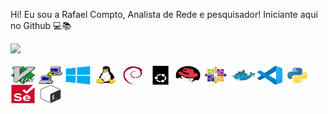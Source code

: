Hi! Eu sou a Rafael Compto, Analista de Rede e pesquisador!
Iniciante aqui no Github 💻📚

<picture>
  <source
    srcset="https://github-readme-stats.vercel.app/api?username=rcompto&show_icons=true&theme=dark"
    media="(prefers-color-scheme: dark)"
  />
  <source
    srcset="https://github-readme-stats.vercel.app/api?username=rcompto&show_icons=true"
    media="(prefers-color-scheme: light), (prefers-color-scheme: no-preference)"
  />
  <img src="https://github-readme-stats.vercel.app/api?username=rcompto&show_icons=true" />
</picture>

<div style="display: inline_block"><br>
  <img align="center" alt="Rafael-vim" height="30" width="40" src="https://raw.githubusercontent.com/devicons/devicon/master/icons/vim/vim-original.svg">
  <img align="center" alt="Rafael-putty" height="30" width="40" src="https://raw.githubusercontent.com/devicons/devicon/master/icons/putty/putty-original.svg">
  <img align="center" alt="Rafael-windows" height="30" width="40" src="https://raw.githubusercontent.com/devicons/devicon/master/icons/windows8/windows8-original.svg">
  <img align="center" alt="Rafael-linux" height="30" width="40" src="https://raw.githubusercontent.com/devicons/devicon/master/icons/linux/linux-original.svg">
  <img align="center" alt="Rafael-debian" height="30" width="40" src="https://raw.githubusercontent.com/devicons/devicon/master/icons/debian/debian-original.svg">
  <img align="center" alt="Rafael-ubuntu" height="30" width="40" src="https://raw.githubusercontent.com/devicons/devicon/master/icons/ubuntu/ubuntu-plain.svg">
  <img align="center" alt="Rafael-redhat" height="30" width="40" src="https://raw.githubusercontent.com/devicons/devicon/master/icons/redhat/redhat-original.svg">
  <img align="center" alt="Rafael-centos" height="30" width="40" src="https://raw.githubusercontent.com/devicons/devicon/master/icons/centos/centos-original.svg">
  <img align="center" alt="Rafael-docker" height="30" width="40" src="https://raw.githubusercontent.com/devicons/devicon/master/icons/docker/docker-original.svg">
  <img align="center" alt="Rafael-vscode" height="30" width="40" src="https://raw.githubusercontent.com/devicons/devicon/master/icons/vscode/vscode-original.svg">
  <img align="center" alt="Rafael-python" height="30" width="40" src="https://raw.githubusercontent.com/devicons/devicon/master/icons/python/python-original.svg">
  <img align="center" alt="Rafael-selnium" height="30" width="40" src="https://raw.githubusercontent.com/devicons/devicon/master/icons/selenium/selenium-original.svg">
  <img align="center" alt="Rafael-bash" height="30" width="40" src="https://raw.githubusercontent.com/devicons/devicon/master/icons/bash/bash-original.svg">
  
</div>
